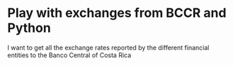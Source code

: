 # Play with exchanges from BCCR and Python
I want to get all the exchange rates reported by the different financial entities to the Banco Central of Costa Rica
